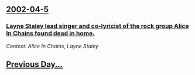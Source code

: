 ## [2002-04-5](/news/2002/04/5/index.md)

### [Layne Staley lead singer and co-lyricist of the rock group Alice In Chains found dead in home.](/news/2002/04/5/layne-staley-lead-singer-and-co-lyricist-of-the-rock-group-alice-in-chains-found-dead-in-home.md)
_Context: Alice In Chains, Layne Staley_

## [Previous Day...](/news/2002/04/4/index.md)

